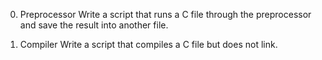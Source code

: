 0. Preprocessor
Write a script that runs a C file through the preprocessor and save the result into another file.

1. Compiler
Write a script that compiles a C file but does not link.



